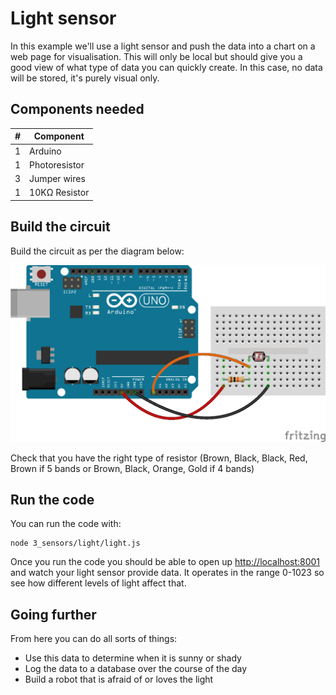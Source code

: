 # Light sensor

In this example we'll use a light sensor and push the data into a chart on a
web page for visualisation. This will only be local but should give you a good
view of what type of data you can quickly create. In this case, no data will be
stored, it's purely visual only.

## Components needed

| # | Component         |
|---|-------------------|
| 1 | Arduino           |
| 1 | Photoresistor     |
| 3 | Jumper wires      |
| 1 | 10KΩ Resistor     |

## Build the circuit

Build the circuit as per the diagram below:

![](light_sensor.png)

Check that you have the right type of resistor (Brown, Black, Black, Red, Brown 
if 5 bands or Brown, Black, Orange, Gold if 4 bands)

## Run the code

You can run the code with:

```
node 3_sensors/light/light.js
```

Once you run the code you should be able to open up [http://localhost:8001](http://localhost:8001)
and watch your light sensor provide data. It operates in the range 0-1023 so
see how different levels of light affect that.

## Going further

From here you can do all sorts of things:

* Use this data to determine when it is sunny or shady
* Log the data to a database over the course of the day
* Build a robot that is afraid of or loves the light
